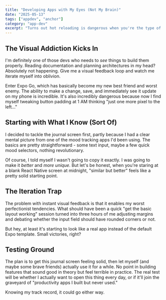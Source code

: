 ```yaml
---
title: "Developing Apps with My Eyes (Not My Brain)"
date: "2025-05-13"
tags: ["appdev", "anchor"]
category: "app-dev"
excerpt: "Turns out hot reloading is dangerous when you're the type of person who tweaks padding for three hours straight."
---
```


## The Visual Addiction Kicks In

I'm definitely one of those devs who needs to *see* things to build them properly. Reading documentation and planning architectures in my head? Absolutely not happening. Give me a visual feedback loop and watch me iterate myself into oblivion.

Enter Expo Go, which has basically become my new best friend and worst enemy. The ability to make a change, save, and immediately see it update on my phone is incredible. It's also incredibly dangerous because now I find myself tweaking button padding at 1 AM thinking "just one more pixel to the left..."

## Starting with What I Know (Sort Of)

I decided to tackle the journal screen first, partly because I had a clear mental picture from one of the mood tracking apps I'd been using. The basics are pretty straightforward - some text input, maybe a few quick mood selectors, nothing revolutionary.

Of course, I told myself I wasn't going to copy it exactly. I was going to make it *better* and *more unique*. But let's be honest, when you're staring at a blank React Native screen at midnight, "similar but better" feels like a pretty solid starting point.

## The Iteration Trap

The problem with instant visual feedback is that it enables my worst perfectionist tendencies. What should have been a quick "get the basic layout working" session turned into three hours of me adjusting margins and debating whether the input field should have rounded corners or not.

But hey, at least it's starting to look like a real app instead of the default Expo template. Small victories, right?

## Testing Ground

The plan is to get this journal screen feeling solid, then let myself (and maybe some brave friends) actually use it for a while. No point in building features that sound good in theory but feel terrible in practice. The real test will be whether I actually want to open this thing every day, or if it'll join the graveyard of "productivity apps I built but never used."

Knowing my track record, it could go either way.